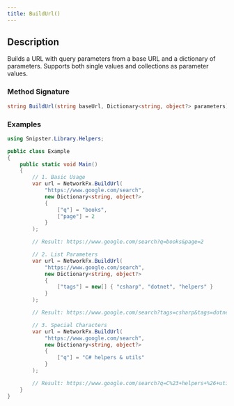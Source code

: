 ```yaml
---
title: BuildUrl()
---
```


## Description
Builds a URL with query parameters from a base URL and a dictionary of parameters. Supports both single values and collections as parameter values.

### Method Signature

```csharp
string BuildUrl(string baseUrl, Dictionary<string, object?> parameters)
```
### Examples

```csharp
using Snipster.Library.Helpers;

public class Example
{
    public static void Main()
    {
        // 1. Basic Usage
        var url = NetworkFx.BuildUrl(
            "https://www.google.com/search",
            new Dictionary<string, object?>
            {
                ["q"] = "books",
                ["page"] = 2
            }
        );

        // Result: https://www.google.com/search?q=books&page=2

        // 2. List Parameters
        var url = NetworkFx.BuildUrl(
            "https://www.google.com/search",
            new Dictionary<string, object?>
            {
                ["tags"] = new[] { "csharp", "dotnet", "helpers" }
            }
        );

        // Result: https://www.google.com/search?tags=csharp&tags=dotnet&tags=helpers

        // 3. Special Characters
        var url = NetworkFx.BuildUrl(
            "https://www.google.com/search",
            new Dictionary<string, object?>
            {
                ["q"] = "C# helpers & utils"
            }
        );

        // Result: https://www.google.com/search?q=C%23+helpers+%26+utils
    }
}
```